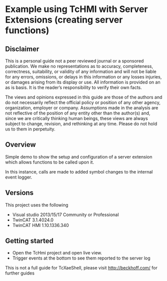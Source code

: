 # Example using TcHMI with Server Extensions (creating server functions)

## Disclaimer

This is a personal guide not a peer reviewed journal or a sponsored publication. We make
no representations as to accuracy, completeness, correctness, suitability, or validity of any
information and will not be liable for any errors, omissions, or delays in this information or any
losses injuries, or damages arising from its display or use. All information is provided on an as
is basis. It is the reader’s responsibility to verify their own facts.

The views and opinions expressed in this guide are those of the authors and do not
necessarily reflect the official policy or position of any other agency, organization, employer or
company. Assumptions made in the analysis are not reflective of the position of any entity
other than the author(s) and, since we are critically thinking human beings, these views are
always subject to change, revision, and rethinking at any time. Please do not hold us to them
in perpetuity.

## Overview 

Simple demo to show the setup and configuration of a server extension which allows functions to be called upon it.

In this instance, calls are made to added symbol changes to the internal event logger. 

## Versions
This project uses the following

* Visual studio 2013/15/17 Community or Professional
* TwinCAT 3.1.4024.0
* TwinCAT HMI 1.10.1336.340

## Getting started

* Open the TcHmi project and open live view. 
* Trigger events at the bottom to see them reported to the server log

This is not a full guide for TcXaeShell, please visit http://beckhoff.com/ for further guides
